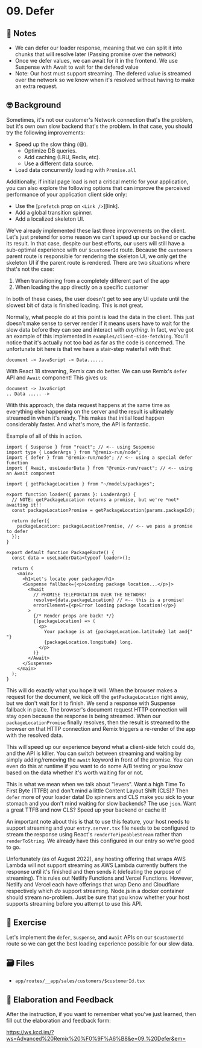 # 09. Defer

## 📝 Notes

- We can defer our loader response, meaning that we can split it into chunks that will resolve later (Passing promise over the network)
- Once we defer values, we can await for it in the frontend. We use Suspense with Await to wait for the defered value
- Note: Our host must support streaming. The defered value is streamed over the network so we know when it's resolved without having to make an extra request.

## 🤓 Background

Sometimes, it's not our customer's Network connection that's the problem, but
it's own own slow backend that's the problem. In that case, you should try the
following improvements:

- Speed up the slow thing (😅).
  - Optimize DB queries.
  - Add caching (LRU, Redis, etc).
  - Use a different data source.
- Load data concurrently loading with `Promise.all`

Additionally, if initial page load is not a critical metric for your
application, you can also explore the following options that can improve the
perceived performance of your application client side only:

- Use the [`prefetch` prop on `<Link />`][link].
- Add a global transition spinner.
- Add a localized skeleton UI.

We've already implemented these last three improvements on the client. Let's
just pretend for some reason we can't speed up our backend or cache its result.
In that case, despite our best efforts, our users will still have a sub-optimal
experience with our `$customerId` route. Because the `customers` parent route is
responsible for rendering the skeleton UI, we only get the skeleton UI if the
parent route is rendered. There are two situations where that's not the case:

1. When transitioning from a completely different part of the app
2. When loading the app directly on a specific customer

In both of these cases, the user doesn't get to see any UI update until the
slowest bit of data is finished loading. This is not great.

Normally, what people do at this point is load the data in the client. This just
doesn't make sense to server render if it means users have to wait for the slow
data before they can see and interact with _anything_. In fact, we've got an
example of this implemented in `examples/client-side-fetching`. You'll notice
that it's actually not too bad as far as the code is concerned. The unfortunate
bit here is that we have a stair-step waterfall with that:

```
document -> JavaScript -> Data......
```

With React 18 streaming, Remix can do better. We can use Remix's `defer` API and
`Await` component! This gives us:

```
document -> JavaScript
.. Data ..... ->
```

With this approach, the data request happens at the same time as everything else
happening on the server and the result is ultimately streamed in when it's
ready. This makes that initial load happen considerably faster. And what's more,
the API is fantastic.

Example of all of this in action.

```tsx
import { Suspense } from "react"; // <-- using Suspense
import type { LoaderArgs } from "@remix-run/node";
import { defer } from "@remix-run/node"; // <-- using a special defer function
import { Await, useLoaderData } from "@remix-run/react"; // <-- using an Await component

import { getPackageLocation } from "~/models/packages";

export function loader({ params }: LoaderArgs) {
  // NOTE: getPackageLocation returns a promise, but we're *not* awaiting it!!
  const packageLocationPromise = getPackageLocation(params.packageId);

  return defer({
    packageLocation: packageLocationPromise, // <-- we pass a promise to defer
  });
}

export default function PackageRoute() {
  const data = useLoaderData<typeof loader>();

  return (
    <main>
      <h1>Let's locate your package</h1>
      <Suspense fallback={<p>Loading package location...</p>}>
        <Await
          // PROMISE TELEPORTATION OVER THE NETWORK!
          resolve={data.packageLocation} // <-- this is a promise!
          errorElement={<p>Error loading package location!</p>}
        >
          {/* Render props are back! */}
          {(packageLocation) => (
            <p>
              Your package is at {packageLocation.latitude} lat and{" "}
              {packageLocation.longitude} long.
            </p>
          )}
        </Await>
      </Suspense>
    </main>
  );
}
```

This will do exactly what you hope it will. When the browser makes a request for
the document, we kick off the `getPackageLocation` right away, but we don't wait
for it to finish. We send a response with Suspense fallback in place. The
browser's document request HTTP connection will stay open because the response
is being streamed. When our `packageLocationPromise` finally resolves, then the
result is streamed to the browser on that HTTP connection and Remix triggers a
re-render of the app with the resolved data.

This will speed up our experience beyond what a client-side fetch could do, and
the API is killer. You can switch between streaming and waiting by simply
adding/removing the `await` keyword in front of the promise. You can even do
this at runtime if you want to do some A/B testing or you know based on the data
whether it's worth waiting for or not.

This is what we mean when we talk about "levers". Want a high Time To First Byte
(TTFB) and don't mind a little Content Layout Shift (CLS)? Then `defer` more of
your loader data! Do spinners and CLS make you sick to your stomach and you
don't mind waiting for slow backends? The use `json`. Want a great TTFB and now
CLS? Speed up your backend or cache it!

An important note about this is that to use this feature, your host needs to
support streaming and your `entry.server.tsx` file needs to be configured to
stream the response using React's `renderToPipeableStream` rather than
`renderToString`. We already have this configured in our entry so we're good to
go.

Unfortunately (as of August 2022), any hosting offering that wraps AWS Lambda
will not support streaming as AWS Lambda currently buffers the response until
it's finished and then sends it (defeating the purpose of streaming). This rules
out Netlify Functions and Vercel Functions. However, Netlify and Vercel each
have offerings that wrap Deno and Cloudflare respectively which _do_ support
streaming. Node.js in a docker container should stream no-problem. Just be sure
that you know whether your host supports streaming before you attempt to use
this API.

## 💪 Exercise

Let's implement the `defer`, `Suspense`, and `Await` APIs on our `$customerId`
route so we can get the best loading experience possible for our slow data.

## 🗃 Files

- `app/routes/__app/sales/customers/$customerId.tsx`

## 🦉 Elaboration and Feedback

After the instruction, if you want to remember what you've just learned, then
fill out the elaboration and feedback form:

https://ws.kcd.im/?ws=Advanced%20Remix%20%F0%9F%A6%B8&e=09.%20Defer&em=
